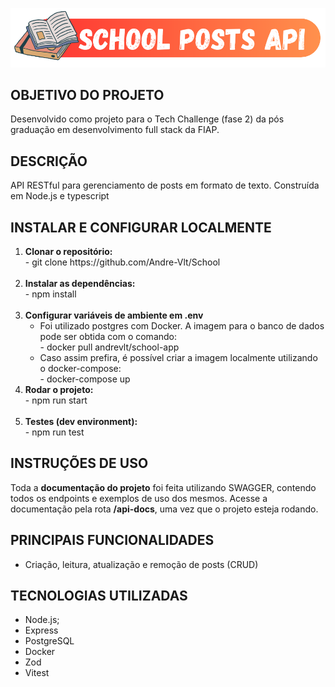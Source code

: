 <p align ="center">
    <img src = "./assets/images/api-logo.png" alt="Logo do projeto">
</p>

<h2>OBJETIVO DO PROJETO</h2>
<p>Desenvolvido como projeto para o Tech Challenge (fase 2) da pós graduação em desenvolvimento full stack da FIAP.</p>
<h2>DESCRIÇÃO</h2>
<p>API RESTful para gerenciamento de posts em formato de texto. Construída em Node.js e typescript</p>
<h2>INSTALAR E CONFIGURAR LOCALMENTE</h2>
<p>
<ol>
<li><b>Clonar o repositório:</b><br>
    - git clone https://github.com/Andre-Vlt/School</li><br>
<li><b>Instalar as dependências:</b><br>
    - npm install</li><br>
<li><b>Configurar variáveis de ambiente em .env</b><br>
    <ul>
        <li>Foi utilizado postgres com Docker. A imagem para o banco de dados pode ser obtida com o comando:<br> - docker pull andrevlt/school-app </li>
        <li>Caso assim prefira, é possível criar a imagem localmente utilizando o docker-compose:<br>
        - docker-compose up</li>
        </ul>
<li><b>Rodar o projeto:</b><br>
    - npm run start</li><br>
<li><b>Testes (dev environment):</b><br>
    - npm run test</li>
</ol>
</p>
<h2>INSTRUÇÕES DE USO</h2>
<p>Toda a <b>documentação do projeto</b> foi feita utilizando SWAGGER, contendo todos os endpoints e exemplos de uso dos mesmos. Acesse a documentação pela rota <b>/api-docs</b>, uma vez que o projeto esteja rodando.</p>
<h2>PRINCIPAIS FUNCIONALIDADES</h2>
<p>
<ul>
<li>
Criação, leitura, atualização e remoção de posts (CRUD)
</li>
</ul>
</p>
<h2>TECNOLOGIAS UTILIZADAS</h2>
<p>
<ul>
<li>
Node.js;
</li>
<li>
Express
</li>
<li>
PostgreSQL
</li>
<li>
Docker
</li>
<li>
Zod
</li>
<li>
Vitest
</li>
</ul>
</p>

<h2></h2>
